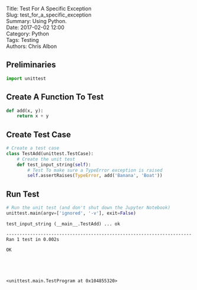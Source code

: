 Title: Test For A Specific Exception  
Slug: test_for_a_specific_exception  
Summary: Using Python.  
Date: 2017-02-02 12:00  
Category: Python  
Tags: Testing  
Authors: Chris Albon  

## Preliminaries


```python
import unittest
```

## Create A Function To Test


```python
def add(x, y):
    return x + y
```

## Create Test Case


```python
# Create a test case
class TestAdd(unittest.TestCase):
    # Create the unit test
    def test_input_string(self):
        # Test To make sure a TypeError exception is raised
        self.assertRaises(TypeError, add('Banana', 'Boat'))
```

## Run Test


```python
# Run the unit test (and don't shut down the Jupyter Notebook)
unittest.main(argv=['ignored', '-v'], exit=False)
```

    test_input_string (__main__.TestAdd) ... ok
    
    ----------------------------------------------------------------------
    Ran 1 test in 0.002s
    
    OK





    <unittest.main.TestProgram at 0x104855320>


